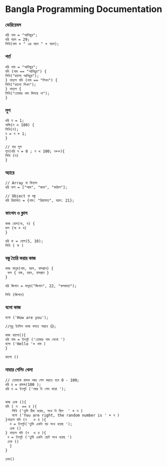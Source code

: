 # Bangla Programming Documentation

### ভেরিয়েবল

```
ধরি নাম = "আনিছুর";
ধরি বয়স = 29;
লিখি(নাম + " এর বয়স " + বয়স);
```
### শর্ত
```
ধরি নাম = "আনিছুর";
যদি (নাম == "আনিছুর") {
লিখি("হ্যালো আনিছুর");
} নাহলে যদি (নাম == "লিখন") {
লিখি("হ্যালো লিখন");
} নাহলে {
লিখি("তোমার নাম মিলছে না");
}
```
### লুপ
```
ধরি ন = 1;
অব্দি(ন < 100) {
লিখি(ন);
ন = ন + 1;
}

// ফর লুপ
লুপ(ধরি ন = 0 ; ন < 100; ন++){
লিখি (ন)
}
```
### অ্যারে
```
// Array বা বিন্যাস 
ধরি ফল = ["আম", "জাম", "কাঠাল"];

// Object বা বস্তু 
ধরি রিয়াসাত = {নাম: "রিয়াসাত", বয়স: 21};
```

### ফাংশন ও ক্লাস
```
কাজ যোগ(অ, ব) {
ফল (অ + ব)
}

ধরি ফ = যোগ(5, 10);
লিখি ( ফ )
```

### বস্তু তৈরি করার কাজ
```
কাজ মানুষ(নাম, বয়স, বাসস্থান) {
 ফল { নাম, বয়স, বাসস্থান }
}

ধরি জিশান = মানুষ("জিশান", 22, "কলকাতা");

লিখি (জিশান)
```

### বলো কাজ
```
বলো ('How are you');

//শুধু ইংলিশ ভাষা বলতে পারবে 😒;

কাজ হ্যালো(){
ধরি নাম = ইনপুট ('তোমার নাম লেখো ')
বলো ('Hello '+ নাম )
}

হ্যালো ()
```

### নাম্বার গেসিং খেলা
```
// তোমাকে রান্ডম নম্বর গেস করতে হবে 0 - 100;
ধরি র = রান্ডম(100 );
ধরি ন = ইনপুট ('নম্বর টা গেস করো ');


কাজ চেক (){
যদি ( ন  == র ){
   লিখি ('তুমি ঠিক ধরেছ, সংখ টা ছিল  ' + ন )
   বলো ('You are right, the random number is ' + ন )
}নাহলে যদি (ন   > র ){
  ন = ইনপুট('তুমি একটা বড় সংখ ধরেছ ');
  চেক ()
} নাহলে যদি (ন  < র ){
 ন = ইনপুট ('তুমি একটা ছোট সংখ ধরেছ ')
 চেক ()
  }
}

চেক()
```
